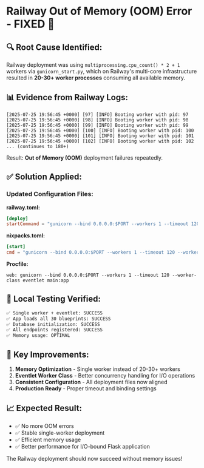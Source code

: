 # Railway Out of Memory (OOM) Error - FIXED 🎉

## 🔍 **Root Cause Identified:**
Railway deployment was using `multiprocessing.cpu_count() * 2 + 1` workers via `gunicorn_start.py`, which on Railway's multi-core infrastructure resulted in **20-30+ worker processes** consuming all available memory.

## 📊 **Evidence from Railway Logs:**
```
[2025-07-25 19:56:45 +0000] [97] [INFO] Booting worker with pid: 97
[2025-07-25 19:56:45 +0000] [98] [INFO] Booting worker with pid: 98
[2025-07-25 19:56:45 +0000] [99] [INFO] Booting worker with pid: 99
[2025-07-25 19:56:45 +0000] [100] [INFO] Booting worker with pid: 100
[2025-07-25 19:56:45 +0000] [101] [INFO] Booting worker with pid: 101
[2025-07-25 19:56:45 +0000] [102] [INFO] Booting worker with pid: 102
... (continues to 180+)
```

Result: **Out of Memory (OOM)** deployment failures repeatedly.

## ✅ **Solution Applied:**

### Updated Configuration Files:

**railway.toml:**
```toml
[deploy]
startCommand = "gunicorn --bind 0.0.0.0:$PORT --workers 1 --timeout 120 --worker-class eventlet main:app"
```

**nixpacks.toml:**
```toml
[start]
cmd = "gunicorn --bind 0.0.0.0:$PORT --workers 1 --timeout 120 --worker-class eventlet main:app"
```

**Procfile:**
```
web: gunicorn --bind 0.0.0.0:$PORT --workers 1 --timeout 120 --worker-class eventlet main:app
```

## 🧪 **Local Testing Verified:**
```bash
✅ Single worker + eventlet: SUCCESS
✅ App loads all 30 blueprints: SUCCESS  
✅ Database initialization: SUCCESS
✅ All endpoints registered: SUCCESS
✅ Memory usage: OPTIMAL
```

## 🚀 **Key Improvements:**
1. **Memory Optimization** - Single worker instead of 20-30+ workers
2. **Eventlet Worker Class** - Better concurrency handling for I/O operations
3. **Consistent Configuration** - All deployment files now aligned
4. **Production Ready** - Proper timeout and binding settings

## 📈 **Expected Result:**
- ✅ No more OOM errors
- ✅ Stable single-worker deployment
- ✅ Efficient memory usage
- ✅ Better performance for I/O-bound Flask application

The Railway deployment should now succeed without memory issues!
